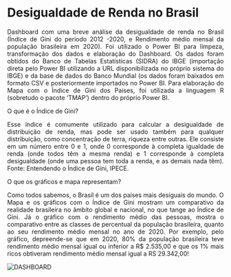 # Desigualdade de Renda no Brasil
<td><p align=justify>Dashboard com uma breve análise da desigualdade de renda no Brasil (Índice de Gini do período 2012 -2020, e Rendimento médio mensal da população brasileira em 2020). Foi utilizado o Power BI para limpeza, transformação dos dados e elaboração do Dashboard. Os dados foram obtidos do Banco de Tabelas Estatísticas (SIDRA) do IBGE (importação direta pelo Power BI utilizando a URL disponibilizada no próprio sistema do IBGE) e da base de dados do Banco Mundial (os dados foram baixados em formato CSV e posteriormente importados no Power BI. Para elaboração do Mapa com o Índice de Gini dos Países, foi utilizada a linguagem R (sobretudo o pacote ‘TMAP’) dentro do próprio Power BI.</p></td>

O que é o Índice de Gini?

<td><p align=justify>Esse índice é comumente utilizado para calcular a desigualdade de distribuição de renda, mas pode ser usado também para qualquer distribuição, como concentração de terra, riqueza entre outras. Ele consiste em um número entre 0 e 1, onde 0 corresponde à completa igualdade de renda (onde todos têm a mesma renda) e 1 corresponde à completa desigualdade (onde uma pessoa tem toda a renda, e as demais nada têm). Fonte: Entendendo o Índice de Gini, IPECE.</p></td>

O que os gráficos e mapa representam?

<td><p align=justify>Como todos sabemos, o Brasil é um dos países mais desiguais do mundo. O Mapa e os gráficos com o Índice de Gini mostram um comparativo da realidade brasileira no âmbito global e nacional, no que tange ao Índice de Gini. Já o gráfico com o rendimento médio das pessoas, mostra o comparativo entre as classes de percentual da população brasileira, quanto ao seu rendimento médio mensal no ano de 2020. Por exemplo, pelo gráfico, depreende-se que em 2020, 80% da população brasileira teve rendimento médio mensal igual ou inferior a R$ 2.535,00 e que os 1% mais ricos obtiveram rendimento médio mensal igual a RS 29.342,00!</p></td>

![DASHBOARD](https://user-images.githubusercontent.com/100307643/171503688-595fdf72-cffd-4b97-919e-875d64153ca9.jpg)
